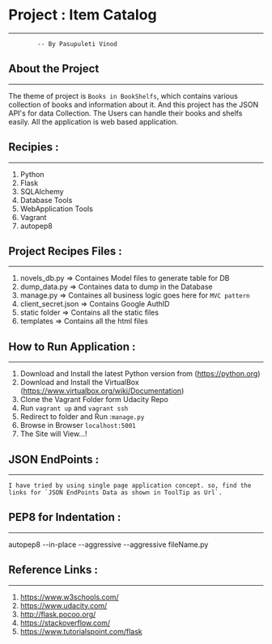 # Project : Item Catalog 
-------------------------
			-- By Pasupuleti Vinod 

## About the Project 
---------------------
The theme of project is `Books in BookShelfs`, which contains various collection of books and information about it. And this project has the JSON API's for data Collection. The Users can handle their books and shelfs easily. All the application is web based application.


## Recipies :
--------------
1. Python
2. Flask
3. SQLAlchemy
4. Database Tools
5. WebApplication Tools
6. Vagrant
7. autopep8


## Project Recipes Files :
--------------------------
1. novels_db.py 		=>  Containes Model files to generate table for DB
2. dump_data.py 		=>	Containes data to dump in the Database
3. manage.py 			=>	Containes all business logic goes here for `MVC pattern`
4. client_secret.json 	=>	Contains Google AuthID
5. static folder		=>	Contains all the static files
6. templates			=>	Contains all the html files


## How to Run Application :
---------------------------
1. Download and Install the latest Python version from (https://python.org)
2. Download and Install the VirtualBox (https://www.virtualbox.org/wiki/Documentation)
3. Clone the Vagrant Folder form Udacity Repo
4. Run `vagrant up` and `vagrant ssh`
5. Redirect to folder and Run :`manage.py`
6. Browse in Browser `localhost:5001`
7. The Site will View...!

## JSON EndPoints :
-------------------
	I have tried by using single page application concept. so, find the links for `JSON EndPoints Data as shown in ToolTip as Url`.

## PEP8 for Indentation :
-------------------------
autopep8 --in-place --aggressive --aggressive fileName.py


## Reference Links :
--------------------
1. https://www.w3schools.com/
2. https://www.udacity.com/
3. http://flask.pocoo.org/
4. https://stackoverflow.com/
5. https://www.tutorialspoint.com/flask
